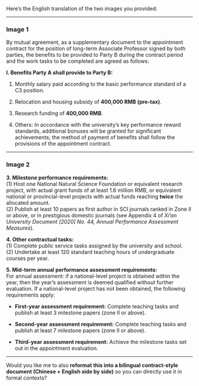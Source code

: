 
Here’s the English translation of the two images you provided:

---

### Image 1

By mutual agreement, as a supplementary document to the appointment contract for the position of long-term Associate Professor signed by both parties, the benefits to be provided to Party B during the contract period and the work tasks to be completed are agreed as follows:

**I. Benefits Party A shall provide to Party B:**

1. Monthly salary paid according to the basic performance standard of a C3 position.
    
2. Relocation and housing subsidy of **400,000 RMB (pre-tax)**.
    
3. Research funding of **400,000 RMB**.
    
4. Others: In accordance with the university’s key performance reward standards, additional bonuses will be granted for significant achievements; the method of payment of benefits shall follow the provisions of the appointment contract.
    

---

### Image 2

**3. Milestone performance requirements:**  
(1) Host one National Natural Science Foundation or equivalent research project, with actual grant funds of at least 1.6 million RMB, or equivalent national or provincial-level projects with actual funds reaching **twice** the allocated amount.  
(2) Publish at least 10 papers as first author in SCI journals ranked in Zone II or above, or in prestigious domestic journals (see Appendix 4 of _Xi’an University Document [2020] No. 44, Annual Performance Assessment Measures_).

**4. Other contractual tasks:**  
(1) Complete public service tasks assigned by the university and school.  
(2) Undertake at least 120 standard teaching hours of undergraduate courses per year.

**5. Mid-term annual performance assessment requirements:**  
For annual assessment: if a national-level project is obtained within the year, then the year’s assessment is deemed qualified without further evaluation. If a national-level project has not been obtained, the following requirements apply:

- **First-year assessment requirement:** Complete teaching tasks and publish at least 3 milestone papers (zone II or above).
    
- **Second-year assessment requirement:** Complete teaching tasks and publish at least 7 milestone papers (zone II or above).
    
- **Third-year assessment requirement:** Achieve the milestone tasks set out in the appointment evaluation.
    

---

Would you like me to also **reformat this into a bilingual contract-style document (Chinese + English side by side)** so you can directly use it in formal contexts?